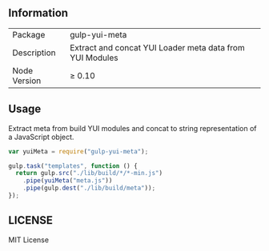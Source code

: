 ## Information

<table>
	<tr>
		<td>Package</td>
		<td>gulp-yui-meta</td>
	</tr>
	<tr>
		<td>Description</td>
		<td>Extract and concat YUI Loader meta data from YUI Modules</td>
	</tr>
	<tr>
		<td>Node Version</td>
		<td>≥ 0.10</td>
	</tr>
</table>

## Usage

Extract meta from build YUI modules and concat to string representation of a JavaScript object.

```javascript
var yuiMeta = require("gulp-yui-meta");

gulp.task("templates", function () {
  return gulp.src("./lib/build/*/*-min.js")
    .pipe(yuiMeta("meta.js"))
    .pipe(gulp.dest("./lib/build/meta"));
});
```

## LICENSE

MIT License
